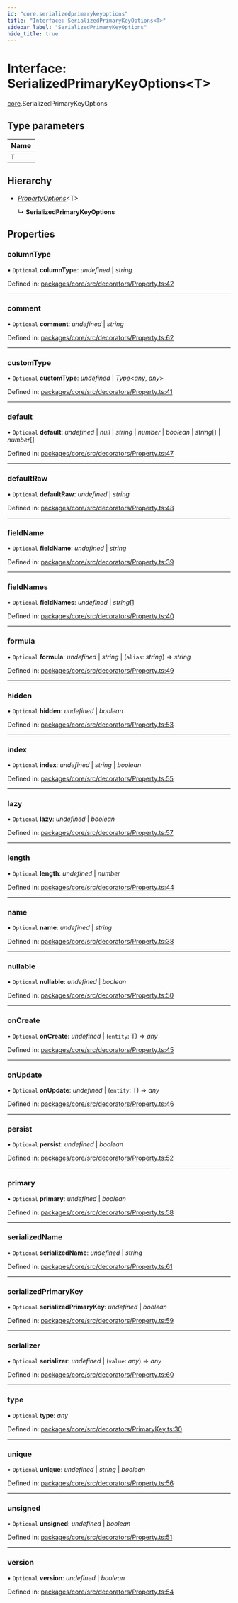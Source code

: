 ```yaml
---
id: "core.serializedprimarykeyoptions"
title: "Interface: SerializedPrimaryKeyOptions<T>"
sidebar_label: "SerializedPrimaryKeyOptions"
hide_title: true
---
```


# Interface: SerializedPrimaryKeyOptions<T\>

[core](../modules/core.md).SerializedPrimaryKeyOptions

## Type parameters

Name |
------ |
`T` |

## Hierarchy

* [*PropertyOptions*](../modules/core.md#propertyoptions)<T\>

  ↳ **SerializedPrimaryKeyOptions**

## Properties

### columnType

• `Optional` **columnType**: *undefined* \| *string*

Defined in: [packages/core/src/decorators/Property.ts:42](https://github.com/mikro-orm/mikro-orm/blob/969d4229bd/packages/core/src/decorators/Property.ts#L42)

___

### comment

• `Optional` **comment**: *undefined* \| *string*

Defined in: [packages/core/src/decorators/Property.ts:62](https://github.com/mikro-orm/mikro-orm/blob/969d4229bd/packages/core/src/decorators/Property.ts#L62)

___

### customType

• `Optional` **customType**: *undefined* \| [*Type*](../classes/core.type.md)<*any*, *any*\>

Defined in: [packages/core/src/decorators/Property.ts:41](https://github.com/mikro-orm/mikro-orm/blob/969d4229bd/packages/core/src/decorators/Property.ts#L41)

___

### default

• `Optional` **default**: *undefined* \| *null* \| *string* \| *number* \| *boolean* \| *string*[] \| *number*[]

Defined in: [packages/core/src/decorators/Property.ts:47](https://github.com/mikro-orm/mikro-orm/blob/969d4229bd/packages/core/src/decorators/Property.ts#L47)

___

### defaultRaw

• `Optional` **defaultRaw**: *undefined* \| *string*

Defined in: [packages/core/src/decorators/Property.ts:48](https://github.com/mikro-orm/mikro-orm/blob/969d4229bd/packages/core/src/decorators/Property.ts#L48)

___

### fieldName

• `Optional` **fieldName**: *undefined* \| *string*

Defined in: [packages/core/src/decorators/Property.ts:39](https://github.com/mikro-orm/mikro-orm/blob/969d4229bd/packages/core/src/decorators/Property.ts#L39)

___

### fieldNames

• `Optional` **fieldNames**: *undefined* \| *string*[]

Defined in: [packages/core/src/decorators/Property.ts:40](https://github.com/mikro-orm/mikro-orm/blob/969d4229bd/packages/core/src/decorators/Property.ts#L40)

___

### formula

• `Optional` **formula**: *undefined* \| *string* \| (`alias`: *string*) => *string*

Defined in: [packages/core/src/decorators/Property.ts:49](https://github.com/mikro-orm/mikro-orm/blob/969d4229bd/packages/core/src/decorators/Property.ts#L49)

___

### hidden

• `Optional` **hidden**: *undefined* \| *boolean*

Defined in: [packages/core/src/decorators/Property.ts:53](https://github.com/mikro-orm/mikro-orm/blob/969d4229bd/packages/core/src/decorators/Property.ts#L53)

___

### index

• `Optional` **index**: *undefined* \| *string* \| *boolean*

Defined in: [packages/core/src/decorators/Property.ts:55](https://github.com/mikro-orm/mikro-orm/blob/969d4229bd/packages/core/src/decorators/Property.ts#L55)

___

### lazy

• `Optional` **lazy**: *undefined* \| *boolean*

Defined in: [packages/core/src/decorators/Property.ts:57](https://github.com/mikro-orm/mikro-orm/blob/969d4229bd/packages/core/src/decorators/Property.ts#L57)

___

### length

• `Optional` **length**: *undefined* \| *number*

Defined in: [packages/core/src/decorators/Property.ts:44](https://github.com/mikro-orm/mikro-orm/blob/969d4229bd/packages/core/src/decorators/Property.ts#L44)

___

### name

• `Optional` **name**: *undefined* \| *string*

Defined in: [packages/core/src/decorators/Property.ts:38](https://github.com/mikro-orm/mikro-orm/blob/969d4229bd/packages/core/src/decorators/Property.ts#L38)

___

### nullable

• `Optional` **nullable**: *undefined* \| *boolean*

Defined in: [packages/core/src/decorators/Property.ts:50](https://github.com/mikro-orm/mikro-orm/blob/969d4229bd/packages/core/src/decorators/Property.ts#L50)

___

### onCreate

• `Optional` **onCreate**: *undefined* \| (`entity`: T) => *any*

Defined in: [packages/core/src/decorators/Property.ts:45](https://github.com/mikro-orm/mikro-orm/blob/969d4229bd/packages/core/src/decorators/Property.ts#L45)

___

### onUpdate

• `Optional` **onUpdate**: *undefined* \| (`entity`: T) => *any*

Defined in: [packages/core/src/decorators/Property.ts:46](https://github.com/mikro-orm/mikro-orm/blob/969d4229bd/packages/core/src/decorators/Property.ts#L46)

___

### persist

• `Optional` **persist**: *undefined* \| *boolean*

Defined in: [packages/core/src/decorators/Property.ts:52](https://github.com/mikro-orm/mikro-orm/blob/969d4229bd/packages/core/src/decorators/Property.ts#L52)

___

### primary

• `Optional` **primary**: *undefined* \| *boolean*

Defined in: [packages/core/src/decorators/Property.ts:58](https://github.com/mikro-orm/mikro-orm/blob/969d4229bd/packages/core/src/decorators/Property.ts#L58)

___

### serializedName

• `Optional` **serializedName**: *undefined* \| *string*

Defined in: [packages/core/src/decorators/Property.ts:61](https://github.com/mikro-orm/mikro-orm/blob/969d4229bd/packages/core/src/decorators/Property.ts#L61)

___

### serializedPrimaryKey

• `Optional` **serializedPrimaryKey**: *undefined* \| *boolean*

Defined in: [packages/core/src/decorators/Property.ts:59](https://github.com/mikro-orm/mikro-orm/blob/969d4229bd/packages/core/src/decorators/Property.ts#L59)

___

### serializer

• `Optional` **serializer**: *undefined* \| (`value`: *any*) => *any*

Defined in: [packages/core/src/decorators/Property.ts:60](https://github.com/mikro-orm/mikro-orm/blob/969d4229bd/packages/core/src/decorators/Property.ts#L60)

___

### type

• `Optional` **type**: *any*

Defined in: [packages/core/src/decorators/PrimaryKey.ts:30](https://github.com/mikro-orm/mikro-orm/blob/969d4229bd/packages/core/src/decorators/PrimaryKey.ts#L30)

___

### unique

• `Optional` **unique**: *undefined* \| *string* \| *boolean*

Defined in: [packages/core/src/decorators/Property.ts:56](https://github.com/mikro-orm/mikro-orm/blob/969d4229bd/packages/core/src/decorators/Property.ts#L56)

___

### unsigned

• `Optional` **unsigned**: *undefined* \| *boolean*

Defined in: [packages/core/src/decorators/Property.ts:51](https://github.com/mikro-orm/mikro-orm/blob/969d4229bd/packages/core/src/decorators/Property.ts#L51)

___

### version

• `Optional` **version**: *undefined* \| *boolean*

Defined in: [packages/core/src/decorators/Property.ts:54](https://github.com/mikro-orm/mikro-orm/blob/969d4229bd/packages/core/src/decorators/Property.ts#L54)
